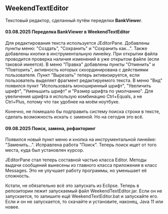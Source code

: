 ## WeekendTextEditor

Текстовый редактор, сделанный путём переделки **BankViewer**.

#### 03.08.2025 Переделка BankViewer в WeekendTextEditor
Для редактирования текста используется JEditorPane. Добавлены пункты меню: "Создать", "Сохранить" и "Сохранить как...". Также добавлены кнопки в инструментальную линейку. При открытии файла проводится проверка наличия изменений в уже открытом файле (если таковой имеется). В меню "Правка" добавлены пункты "Отменить" и "Повторить", активность которых скоординирована с действиями пользователя. Пункт "Вырезать" теперь активизируется, если пользователь выделяет фрагмент редактируемого текста. В меню "Вид" появился пункт "Использовать моноширинный шрифт", "Увеличить шрифт", "Уменьшить шрифт" и "Размер шрифта по умолчанию". Для увеличения шрифта я использую комбинацию Ctrl+Equals, а не Ctrl+Plus, потому что так удобнее на моём ноутбуке.

Конечно, не помешало бы подправить систему поиска строки в тексте, сделать возможность искать с заменой. Но на сегодня это всё.

#### 09.08.2025 Поиск, замена, рефакторинг
Появился новый пункт меню и кнопка на инструментальной линейке: "Заменить...". Исправлена работа "Поиск". Теперь поиск ищет от того места, куда был установлен курсор.

JEditorPane стал теперь составной частью класса Editor. Методы выдачи сообщений вынесены из главного класса приложения в класс Messages. Это не улучшает работу программы, но уменьшает её сложность.

Кстати, не обязательно всё это запускать из Eclipse. Теперь в репозитории лежит запускаемый файл WeekendTextEditor.jar. Если он не запускается, то запишите ещё WeekendTextEditor.bat и запускайте его. Если и он не запускается, то скачайте и установите, наконец, Java 11 или новее.